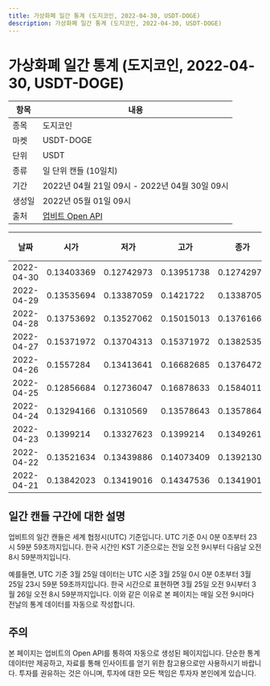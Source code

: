 ```yaml
---
title: 가상화폐 일간 통계 (도지코인, 2022-04-30, USDT-DOGE)
description: 가상화폐 일간 통계 (도지코인, 2022-04-30, USDT-DOGE)
---
```



가상화폐 일간 통계 (도지코인, 2022-04-30, USDT-DOGE)
===

|항목|내용|
|--|--|
|종목|도지코인|
|마켓|USDT-DOGE|
|단위|USDT|
|종류|일 단위 캔들 (10일치)|
|기간|2022년 04월 21일 09시 - 2022년 04월 30일 09시|
|생성일|2022년 05월 01일 09시|
|출처|[업비트 Open API](https://docs.upbit.com)|


|날짜|시가|저가|고가|종가|비고|
|--|--|--|--|--|--|
|2022-04-30|0.13403369|0.12742973|0.13951738|0.12742973|    |
|2022-04-29|0.13535694|0.13387059|0.1421722|0.13387059|    |
|2022-04-28|0.13753692|0.13527062|0.15015013|0.13761665|    |
|2022-04-27|0.15371972|0.13704313|0.15371972|0.1382535|    |
|2022-04-26|0.1557284|0.13413641|0.16682685|0.1376472|    |
|2022-04-25|0.12856684|0.12736047|0.16878633|0.15840117|    |
|2022-04-24|0.13294166|0.1310569|0.13578643|0.13578643|    |
|2022-04-23|0.1399214|0.13327623|0.1399214|0.1349261|    |
|2022-04-22|0.13521634|0.13439886|0.14073409|0.13921302|    |
|2022-04-21|0.13842023|0.13419016|0.14347536|0.13419016|    |


일간 캔들 구간에 대한 설명
---


업비트의 일간 캔들은 세계 협정시(UTC) 기준입니다. 
UTC 기준 0시 0분 0초부터 23시 59분 59초까지입니다. 
한국 시간인 KST 기준으로는 전일 오전 9시부터 다음날 오전 8시 59분까지입니다. 


예를들면, UTC 기준 3월 25일 데이터는 UTC 시준 3월 25일 0시 0분 0초부터 3월 25일 23시 59분 59초까지입니다. 
한국 시간으로 표현하면 3월 25일 오전 9시부터 3월 26일 오전 8시 59분까지입니다. 
이와 같은 이유로 본 페이지는 매일 오전 9시마다 전날의 통계 데이터를 자동으로 작성합니다. 


주의
---


본 페이지는 업비트의 Open API를 통하여 자동으로 생성된 페이지입니다. 
단순한 통계 데이터만 제공하고, 자료를 통해 인사이트를 얻기 위한 참고용으로만 사용하시기 바랍니다. 
투자를 권유하는 것은 아니며, 투자에 대한 모든 책임은 투자자 본인에게 있습니다. 

